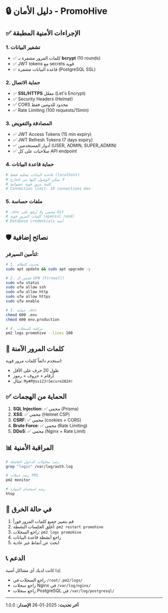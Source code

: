 # 🔒 دليل الأمان - PromoHive

## ✅ الإجراءات الأمنية المطبقة

### 1. تشفير البيانات
- ✅ كلمات المرور مشفرة بـ **bcrypt** (10 rounds)
- ✅ JWT tokens مع secrets قوية
- ✅ قاعدة البيانات مشفرة (PostgreSQL SSL)

### 2. حماية الاتصال
- ✅ **SSL/HTTPS** مفعّل (Let's Encrypt)
- ✅ Security Headers (Helmet)
- ✅ CORS محدود للدومين فقط
- ✅ Rate Limiting (100 requests/15min)

### 3. المصادقة والتفويض
- ✅ JWT Access Tokens (15 min expiry)
- ✅ JWT Refresh Tokens (7 days expiry)
- ✅ أدوار المستخدمين (USER, ADMIN, SUPER_ADMIN)
- ✅ صلاحيات على كل API endpoint

### 4. حماية قاعدة البيانات
```bash
# قاعدة البيانات محلية فقط (localhost)
# لا يمكن الوصول إليها من الخارج
# كلمة مرور قوية عشوائية
# Connection limit: 10 connections max
```

### 5. ملفات حساسة
```bash
# .env محمي ولا يُرفع على Git
# كلمات المرور قوية (openssl rand)
# Database credentials آمنة
```

## 🛡️ نصائح إضافية

### لتأمين السيرفر:
```bash
# 1. تحديث النظام
sudo apt update && sudo apt upgrade -y

# 2. فحص الـ UFW (Firewall)
sudo ufw status
sudo ufw allow ssh
sudo ufw allow http
sudo ufw allow https
sudo ufw enable

# 3. حماية .env
chmod 600 .env
chmod 600 env.production

# 4. مراقبة السجلات
pm2 logs promohive --lines 100
```

## 🔐 كلمات المرور الآمنة

استخدم دائماً كلمات مرور قوية:
- طول 20 حرف على الأقل
- أرقام + حروف + رموز
- مثال: `My#P@ss123!Secure2024!`

## ✅ الحماية من الهجمات

1. **SQL Injection**: ✅ محمي (Prisma)
2. **XSS**: ✅ محمي (Helmet CSP)
3. **CSRF**: ✅ محمي (cookies + CORS)
4. **Brute Force**: ✅ محمي (Rate Limiting)
5. **DDoS**: ✅ محمي (Nginx + Rate Limit)

## 📊 المراقبة الأمنية

```bash
# رصد محاولات الدخول الفاشلة
grep "login" /var/log/auth.log

# رصد حملات PM2
pm2 monitor

# رصد استخدام الموارد
htop
```

## 🚨 في حالة الخرق

1. قم بتغيير جميع كلمات المرور فوراً
2. أغلق الجلسات النشطة: `pm2 restart promohive`
3. راجع السجلات: `pm2 logs promohive`
4. راجع أنشطة قاعدة البيانات
5. ابحث عن أنماط غير عادية

## 📞 الدعم

إذا كانت لديك أي مشاكل أمنية:
- راجع السجلات في `/root/.pm2/logs/`
- راجع سجلات Nginx في `/var/log/nginx/`
- راجع سجلات PostgreSQL في `/var/log/postgresql/`

---

**آخر تحديث:** 2025-01-26
**الإصدار:** 1.0.0
